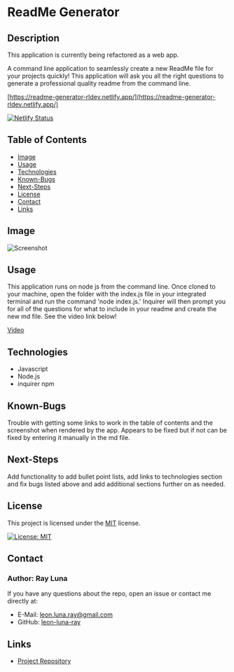   # ReadMe Generator

  ## Description
  This application is currently being refactored as a web app.

  A command line application to seamlessly create a new ReadMe file for your projects quickly! This application will ask you all the right questions to generate a professional quality readme from the command line.

  [https://readme-generator-rldev.netlify.app/](https://readme-generator-rldev.netlify.app/)



  [![Netlify Status](https://api.netlify.com/api/v1/badges/7104dfd9-1c49-44d3-bf7e-831730ab07c4/deploy-status)](https://app.netlify.com/sites/readme-generator-rldev/deploys)

  ## Table of Contents

  * [Image](#image)
  * [Usage](#usage)
  * [Technologies](#technologies)
  * [Known-Bugs](#known-bugs)
  * [Next-Steps](#next-steps)
  * [License](#License)
  * [Contact](#contact)
  * [Links](#Links)

  ## Image

  ![Screenshot](https://github.com/leon-luna-ray/hw09-readme-generator/blob/main/assets/images/app-screenshot.png)

  ## Usage
  This application runs on node js from the command line. Once cloned to your machine, open the folder with the index.js file in your integrated terminal and run the command 'node index.js.' Inquirer will then prompt you for all of the questions for what to include in your readme and create the new md file. See the video link below!

  [Video](https://youtu.be/XI6C2lgj540)

  ## Technologies

  - Javascript
  - Node.js
  - inquirer npm

  ## Known-Bugs

  Trouble with getting some links to work in the table of contents and the screenshot when rendered by the app. Appears to be fixed but if not can be fixed by entering it manually in the md file.

  ## Next-Steps

  Add functionality to add bullet point lists, add links to technologies section and fix bugs listed above and add additional sections further on as needed.

  ## License

  This project is licensed under the [MIT](https://opensource.org/licenses/MIT) license.

  [![License: MIT](https://img.shields.io/badge/License-MIT-yellow.svg)](https://opensource.org/licenses/MIT)

  ## Contact

  ### Author: Ray Luna

  If you have any questions about the repo, open an issue or contact me directly at:
  - E-Mail: leon.luna.ray@gmail.com
  - GitHub: [leon-luna-ray](https://github.com/leon-luna-ray)

  ## Links

  - [Project Repository](https://github.com/leon-luna-ray/hw09-readme-generator)

